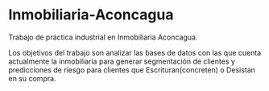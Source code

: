 # Inmobiliaria-Aconcagua

Trabajo de práctica industrial en Inmobiliaria Aconcagua.

Los objetivos del trabajo son analizar las bases de datos con las que cuenta actualmente la inmobiliaria para generar segmentación de clientes y predicciones de riesgo para clientes que Escrituran(concreten) o Desistan en su compra.
